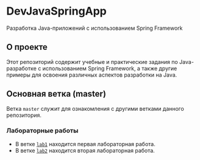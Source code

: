 # DevJavaSpringApp
Разработка Java-приложений с использованием Spring Framework

## О проекте

Этот репозиторий содержит учебные и практические задания по Java-разработке с использованием Spring Framework, а также другие примеры для освоения различных аспектов разработки на Java.

## Основная ветка (master)

Ветка `master` служит для ознакомления с другими ветками данного репозитория.

### Лабораторные работы

- В ветке [`lab1`](https://github.com/Andry-git/DevJavaSpringApp/tree/lab1) находится первая лабораторная работа.
- В ветке [`lab2`](https://github.com/Andry-git/DevJavaSpringApp/tree/lab2) находится вторая лабораторная работа.
